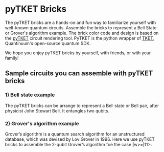#  pyTKET Bricks

The pyTKET bricks are a hands-on and fun way to familiarize yourself with well-known quantum circuits. Assemble the bricks to represent a Bell State or Grover's algorithm example. The brick color code and design is based on the [pyTKET](https://cqcl.github.io/pytket/manual/index.html) circuit rendering tool. PyTKET is the python wrapper of [TKET](https://www.quantinuum.com/developers/tket), Quantinuum's open-source quantum SDK. 

We hope you enjoy pyTKET bricks by yourself, with friends, or with your family!


## Sample circuits you can assemble with pyTKET bricks

### 1) Bell state example

The pyTKET bricks can be arrange to represent a Bell state or Bell pair, after physicist John Stewart Bell. It entangles two qubits. 

### 2) Grover's algorithm example

Grover’s algorithm is a quantum search algorithm for an unstructured database, which was devised by Lov Grover in 1996. Here we use pyTKET bricks to assemble the 2-qubit Grover’s algorithm foe the case |w>=|11>.
